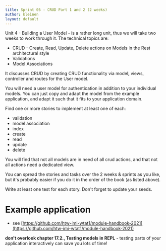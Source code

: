 ```yaml
---
title: Sprint 05 - CRUD Part 1 and 2 (2 weeks)
author: kleinen
layout: default
---
```


Unit 4 - Building a User Model - is a rather long unit, thus we will take two
 weeks to work through it. The technical topics are:

- CRUD - Create, Read, Update, Delete actions on Models in the Rest architectural style
- Validations
- Model Associations

It discusses CRUD by creating CRUD functionality via model, views, controller and routes for
the User model.

You will need a user model for authentication in addition to your individual models.
You can just copy and adapt the model from the example application,
and adapt it such that it fits to your application domain.

Find one or more stories to implement at least one of each:

- validation
- model association
- index
- create
- read
- update
- delete

You will find that not all models are in need of all crud actions, and that
not all actions need a dedicated view.

You can spread the stories and tasks over the 2 weeks & sprints as you like,
but it's probably easier if you do it in the order of the book (as listed above).

Write at least one test for each story.
Don't forget to update your seeds.

# Example application

- see [https://github.com/htw-imi-wtat1/module-handbook-2021](https://github.com/htw-imi-wtat1/module-handbook-2021)

__don't overlook chapter 17.2., Testing models in REPL__ - testing parts of your application interactively can save you lots of time!
